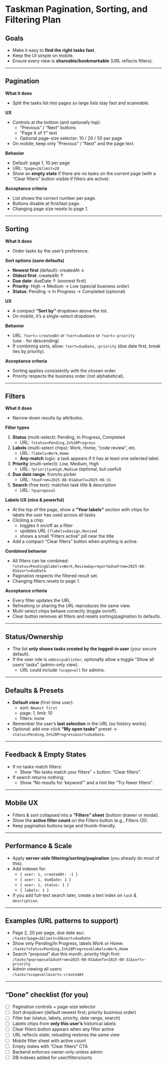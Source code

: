 # Taskman Pagination, Sorting, and Filtering Plan

## Goals
- Make it easy to **find the right tasks fast**.
- Keep the UI simple on mobile.
- Ensure every view is **shareable/bookmarkable** (URL reflects filters).

---

## Pagination
**What it does**
- Split the tasks list into pages so large lists stay fast and scannable.

**UX**
- Controls at the bottom (and optionally top):  
  - “Previous” / “Next” buttons  
  - “Page X of Y” text  
  - Optional page-size selector: 10 / 20 / 50 per page
- On mobile, keep only “Previous” / “Next” and the page text.

**Behavior**
- Default: page 1, 10 per page
- URL: `?page=2&limit=20`
- Show an **empty state** if there are no tasks on the current page (with a “Clear filters” button visible if filters are active).

**Acceptance criteria**
- List shows the correct number per page.
- Buttons disable at first/last page.
- Changing page size resets to page 1.

---

## Sorting
**What it does**
- Order tasks by the user’s preference.

**Sort options (sane defaults)**
- **Newest first** (default): createdAt ↓
- **Oldest first**: createdAt ↑
- **Due date**: dueDate ↑ (soonest first)
- **Priority**: High → Medium → Low (special business order)
- **Status**: Pending → In Progress → Completed (optional)

**UX**
- A compact **“Sort by”** dropdown above the list.
- On mobile, it’s a single-select dropdown.

**Behavior**
- URL: `?sort=-createdAt` or `?sort=dueDate` or `?sort=-priority`  
  (use `-` for descending)
- If combining sorts, allow: `?sort=dueDate,-priority` (due date first, break ties by priority).

**Acceptance criteria**
- Sorting applies consistently with the chosen order.
- Priority respects the business order (not alphabetical).

---

## Filters
**What it does**
- Narrow down results by attributes.

**Filter types**
1. **Status** (multi-select): Pending, In Progress, Completed  
   - URL: `?status=Pending,In%20Progress`
2. **Labels** (multi-select chips): Work, Home, “code review”, etc.  
   - URL: `?labels=Work,Home`  
   - **Any-match** logic: a task appears if it has at least one selected label.
3. **Priority** (multi-select): Low, Medium, High  
   - URL: `?priority=High,Medium` (optional, but useful)
4. **Due date range**: from/to picker  
   - URL: `?dueFrom=2025-08-01&dueTo=2025-08-31`
5. **Search** (free text): matches task title & description  
   - URL: `?q=proposal`

**Labels UX (nice & powerful)**
- At the top of the page, show a **“Your labels”** section with chips for labels the user has used across all tasks.
- Clicking a chip:
  - toggles it on/off as a filter
  - updates URL (`?labels=Design,Review`)
  - shows a small “Filters active” pill near the title
- Add a compact “Clear filters” button when anything is active.

**Combined behavior**
- All filters can be combined:  
  `?status=Pending&labels=Work,Review&q=report&dueFrom=2025-08-01&sort=dueDate`
- Pagination respects the filtered result set.
- Changing filters resets to page 1.

**Acceptance criteria**
- Every filter updates the URL.
- Refreshing or sharing the URL reproduces the same view.
- Multi-select chips behave correctly (toggle on/off).
- Clear button removes all filters and resets sorting/pagination to defaults.

---

## Status/Ownership
- The list **only shows tasks created by the logged-in user** (your secure default).
- If the user role is `admin/publisher`, optionally allow a toggle “Show all users’ tasks” (admin-only view).  
  - URL could include `?scope=all` for admins.

---

## Defaults & Presets
- **Default view** (first-time user):  
  - sort: `Newest first`  
  - page: 1, limit: 10  
  - filters: none
- Remember the user’s **last selection** in the URL (so history works).
- Optional: add one-click **“My open tasks”** preset → `status=Pending,In%20Progress&sort=dueDate`.

---

## Feedback & Empty States
- If no tasks match filters:  
  - Show “No tasks match your filters” + button: “Clear filters”.
- If search returns nothing:  
  - Show “No results for ‘keyword’” and a hint like “Try fewer filters”.

---

## Mobile UX
- Filters & sort collapsed into a **“Filters” sheet** (bottom drawer or modal).
- Show the **active filter count** on the Filters button (e.g., Filters (3)).
- Keep pagination buttons large and thumb-friendly.

---

## Performance & Scale
- Apply **server-side filtering/sorting/pagination** (you already do most of this).
- Add indexes for:
  - `{ user: 1, createdAt: -1 }`
  - `{ user: 1, dueDate: 1 }`
  - `{ user: 1, status: 1 }`
  - `{ labels: 1 }`
- If you add full-text search later, create a text index on `task` & `description`.

---

## Examples (URL patterns to support)
- Page 2, 20 per page, due date asc:  
  `/tasks?page=2&limit=20&sort=dueDate`
- Show only Pending/In Progress, labels Work or Home:  
  `/tasks?status=Pending,In%20Progress&labels=Work,Home`
- Search “proposal” due this month, priority High first:  
  `/tasks?q=proposal&dueFrom=2025-08-01&dueTo=2025-08-31&sort=-priority`
- Admin viewing all users:  
  `/tasks?scope=all&sort=-createdAt`

---

## “Done” checklist (for you)
- [ ] Pagination controls + page-size selector
- [ ] Sort dropdown (default newest first; priority business order)
- [ ] Filter bar (status, labels, priority, date range, search)
- [ ] Labels chips from **only this user’s** historical labels
- [ ] Clear filters button appears when any filter active
- [ ] URL reflects state; reloading restores the same view
- [ ] Mobile filter sheet with active count
- [ ] Empty states with “Clear filters” CTA
- [ ] Backend enforces owner-only unless admin
- [ ] DB indexes added for user/filters/sorts
